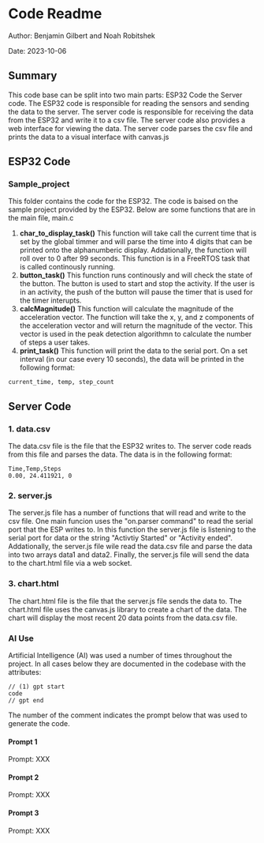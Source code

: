 # Code Readme

Author: Benjamin Gilbert and Noah Robitshek

Date: 2023-10-06


## Summary

This code base can be split into two main parts: ESP32 Code the Server code. The ESP32 code is responsible for reading the sensors and sending the data to the server. The server code is responsible for receiving the data from the ESP32 and write it to a csv file. The server code also provides a web interface for viewing the data. The server code parses the csv file and prints the data to a visual interface with canvas.js

## ESP32 Code
### Sample_project
This folder contains the code for the ESP32. The code is baised on the sample project provided by the ESP32. Below are some functions that are in the main file, main.c
1. **char_to_display_task()** This function will take call the current time that is set by the global timmer and will parse the time into 4 digits that can be printed onto the alphanumberic display. Addationally, the function will roll over to 0 after 99 seconds. This function is in a FreeRTOS task that is called continously running.
2. **button_task()** This function runs continously and will check the state of the button. The button is used to start and stop the activity. If the user is in an activity, the push of the button will pause the timer that is used for the timer interupts. 
3. **calcMagnitude()** This function will calculate the magnitude of the acceleration vector. The function will take the x, y, and z components of the acceleration vector and will return the magnitude of the vector. This vector is used in the peak detection algorithmn to calculate the number of steps a user takes.
4. **print_task()** This function will print the data to the serial port. On a set interval (in our case every 10 seconds), the data will be printed in the following format:
```
current_time, temp, step_count
```



## Server Code
### 1. data.csv
The data.csv file is the file that the ESP32 writes to. The server code reads from this file and parses the data. The data is in the following format:
```
Time,Temp,Steps
0.00, 24.411921, 0
```

### 2. server.js
The server.js file has a number of functions that will read and write to the csv file. One main funcion uses the "on.parser command" to read the serial port that the ESP writes to. In this function the server.js file is listening to the serial port for data or the string "Activtiy Started" or "Activity ended". Addationally, the server.js file wile read the data.csv file and parse the data into two arrays data1 and data2. Finally, the server.js file will send the data to the chart.html file via a web socket.

### 3. chart.html
The chart.html file is the file that the server.js file sends the data to. The chart.html file uses the canvas.js library to create a chart of the data. The chart will display the most recent 20 data points from the data.csv file.  

### AI Use

Artificial Intelligence (AI) was used a number of times throughout the project. In all cases below they are documented in the codebase with the attributes:

```
// (1) gpt start
code
// gpt end
```
The number of the comment indicates the prompt below that was used to generate the code.

#### Prompt 1
Prompt: XXX

#### Prompt 2
Prompt: XXX

#### Prompt 3
Prompt: XXX

